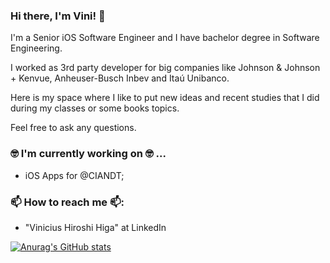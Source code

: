 ### Hi there, I'm Vini! 👋

I'm a Senior iOS Software Engineer and I have bachelor degree in Software Engineering.

I worked as 3rd party developer for big companies like Johnson & Johnson + Kenvue, Anheuser-Busch Inbev and Itaú Unibanco.

Here is my space where I like to put new ideas and recent studies that I did during my classes or some books topics.

Feel free to ask any questions.

### 🤓 I'm currently working on 🤓 ...
- iOS Apps for @CIANDT;

### 📫 How to reach me 📫:
- "Vinicius Hiroshi Higa" at LinkedIn


[![Anurag's GitHub stats](https://github-readme-stats.vercel.app/api?username=vinihiga)](https://github.com/anuraghazra/github-readme-stats)
